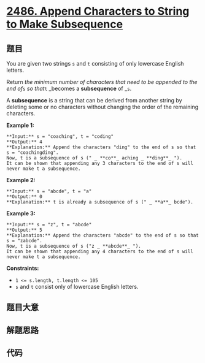 # [2486. Append Characters to String to Make Subsequence](https://leetcode.com/problems/append-characters-to-string-to-make-subsequence)

## 题目

You are given two strings `s` and `t` consisting of only lowercase English
letters.

Return _the minimum number of characters that need to be appended to the end
of_`s` _so that_`t` _becomes a **subsequence** of _`s`.

A **subsequence** is a string that can be derived from another string by
deleting some or no characters without changing the order of the remaining
characters.



**Example 1:**

    
    
    **Input:** s = "coaching", t = "coding"
    **Output:** 4
    **Explanation:** Append the characters "ding" to the end of s so that s = "coachingding".
    Now, t is a subsequence of s (" _ **co**_ aching _ **ding**_ ").
    It can be shown that appending any 3 characters to the end of s will never make t a subsequence.
    

**Example 2:**

    
    
    **Input:** s = "abcde", t = "a"
    **Output:** 0
    **Explanation:** t is already a subsequence of s (" _ **a**_ bcde").
    

**Example 3:**

    
    
    **Input:** s = "z", t = "abcde"
    **Output:** 5
    **Explanation:** Append the characters "abcde" to the end of s so that s = "zabcde".
    Now, t is a subsequence of s ("z _ **abcde**_ ").
    It can be shown that appending any 4 characters to the end of s will never make t a subsequence.
    



**Constraints:**

  * `1 <= s.length, t.length <= 105`
  * `s` and `t` consist only of lowercase English letters.


## 题目大意

## 解题思路

## 代码

```javascript

```
